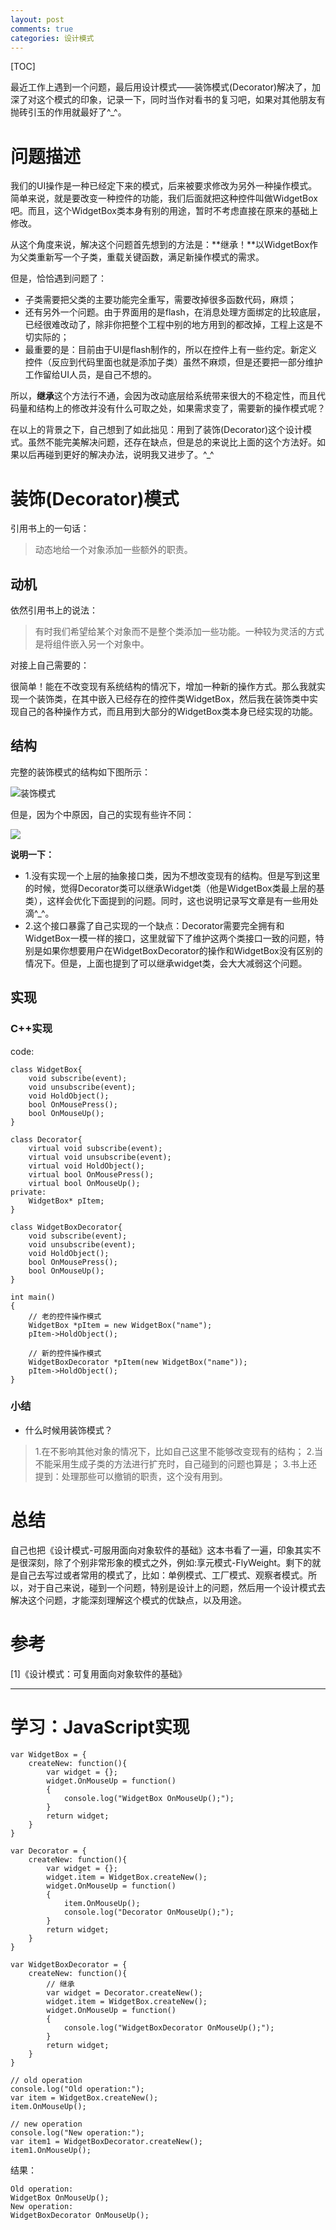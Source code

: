 ```yaml
---
layout: post
comments: true
categories: 设计模式
---
```


[TOC]

最近工作上遇到一个问题，最后用设计模式——装饰模式(Decorator)解决了，加深了对这个模式的印象，记录一下，同时当作对看书的复习吧，如果对其他朋友有抛砖引玉的作用就最好了^_^。

# 问题描述

我们的UI操作是一种已经定下来的模式，后来被要求修改为另外一种操作模式。简单来说，就是要改变一种控件的功能，我们后面就把这种控件叫做WidgetBox吧。而且，这个WidgetBox类本身有别的用途，暂时不考虑直接在原来的基础上修改。

从这个角度来说，解决这个问题首先想到的方法是：**继承！**以WidgetBox作为父类重新写一个子类，重载关键函数，满足新操作模式的需求。

但是，恰恰遇到问题了：

* 子类需要把父类的主要功能完全重写，需要改掉很多函数代码，麻烦；
* 还有另外一个问题。由于界面用的是flash，在消息处理方面绑定的比较底层，已经很难改动了，除非你把整个工程中别的地方用到的都改掉，工程上这是不切实际的；
* 最重要的是：目前由于UI是flash制作的，所以在控件上有一些约定。新定义控件（反应到代码里面也就是添加子类）虽然不麻烦，但是还要把一部分维护工作留给UI人员，是自己不想的。

所以，**继承**这个方法行不通，会因为改动底层给系统带来很大的不稳定性，而且代码量和结构上的修改并没有什么可取之处，如果需求变了，需要新的操作模式呢？

在以上的背景之下，自己想到了如此拙见：用到了装饰(Decorator)这个设计模式。虽然不能完美解决问题，还存在缺点，但是总的来说比上面的这个方法好。如果以后再碰到更好的解决办法，说明我又进步了。^_^

# 装饰(Decorator)模式
引用书上的一句话：

> 动态地给一个对象添加一些额外的职责。

## 动机
依然引用书上的说法：

> 有时我们希望给某个对象而不是整个类添加一些功能。一种较为灵活的方式是将组件嵌入另一个对象中。

对接上自己需要的：

很简单！能在不改变现有系统结构的情况下，增加一种新的操作方式。那么我就实现一个装饰类，在其中嵌入已经存在的控件类WidgetBox，然后我在装饰类中实现自己的各种操作方式，而且用到大部分的WidgetBox类本身已经实现的功能。

## 结构
完整的装饰模式的结构如下图所示：

![装饰模式](http://o856moet9.bkt.clouddn.com/decorator.jpg)

但是，因为个中原因，自己的实现有些许不同：

![](http://o856moet9.bkt.clouddn.com/decorator_self.jpg)

**说明一下：**

* 1.没有实现一个上层的抽象接口类，因为不想改变现有的结构。但是写到这里的时候，觉得Decorator类可以继承Widget类（他是WidgetBox类最上层的基类），这样会优化下面提到的问题。同时，这也说明记录写文章是有一些用处滴^_^。
* 2.这个接口暴露了自己实现的一个缺点：Decorator需要完全拥有和WidgetBox一模一样的接口，这里就留下了维护这两个类接口一致的问题，特别是如果你想要用户在WidgetBoxDecorator的操作和WidgetBox没有区别的情况下。但是，上面也提到了可以继承widget类，会大大减弱这个问题。


## 实现
### C++实现

code: 

	class WidgetBox{
		void subscribe(event);
		void unsubscribe(event);
		void HoldObject();
		bool OnMousePress();
		bool OnMouseUp();
	}

	class Decorator{
		virtual void subscribe(event);
		virtual void unsubscribe(event);
		virtual void HoldObject();
		virtual bool OnMousePress();
		virtual bool OnMouseUp();
	private:
		WidgetBox* pItem;
	}

	class WidgetBoxDecorator{
		void subscribe(event);
		void unsubscribe(event);
		void HoldObject();
		bool OnMousePress();
		bool OnMouseUp();
	}

	int main()
	{
		// 老的控件操作模式
		WidgetBox *pItem = new WidgetBox("name");
		pItem->HoldObject();

		// 新的控件操作模式
		WidgetBoxDecorator *pItem(new WidgetBox("name"));
		pItem->HoldObject();
	}
### 小结

* 什么时候用装饰模式？

> 1.在不影响其他对象的情况下，比如自己这里不能够改变现有的结构；
> 2.当不能采用生成子类的方法进行扩充时，自己碰到的问题也算是；
> 3.书上还提到：处理那些可以撤销的职责，这个没有用到。

# 总结

自己也把《设计模式-可服用面向对象软件的基础》这本书看了一遍，印象其实不是很深刻，除了个别非常形象的模式之外，例如:享元模式-FlyWeight。剩下的就是自己去写过或者常用的模式了，比如：单例模式、工厂模式、观察者模式。所以，对于自己来说，碰到一个问题，特别是设计上的问题，然后用一个设计模式去解决这个问题，才能深刻理解这个模式的优缺点，以及用途。

# 参考
[1]《设计模式：可复用面向对象软件的基础》


---

# 学习：JavaScript实现

	var WidgetBox = {
		createNew: function(){
			var widget = {};
			widget.OnMouseUp = function()
			{
				console.log("WidgetBox OnMouseUp();");
			}
			return widget;
		}
	}

	var Decorator = {
		createNew: function(){	
			var widget = {};
			widget.item = WidgetBox.createNew();
			widget.OnMouseUp = function()
			{
				item.OnMouseUp();
				console.log("Decorator OnMouseUp();");
			}
			return widget;
		}
	}

	var WidgetBoxDecorator = {
		createNew: function(){
			// 继承
			var widget = Decorator.createNew();
			widget.item = WidgetBox.createNew();
			widget.OnMouseUp = function()
			{
				console.log("WidgetBoxDecorator OnMouseUp();");
			}
			return widget;
		}
	}

	// old operation
	console.log("Old operation:");
	var item = WidgetBox.createNew();
	item.OnMouseUp();

	// new operation
	console.log("New operation:");
	var item1 = WidgetBoxDecorator.createNew();
	item1.OnMouseUp();

结果：

	Old operation:
	WidgetBox OnMouseUp();
	New operation:
	WidgetBoxDecorator OnMouseUp();